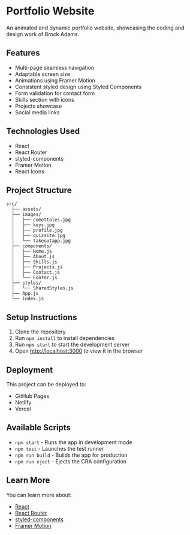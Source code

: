 # Portfolio Website

An animated and dynamic portfolio website, showcasing the coding and design work of Brock Adams.

## Features

- Multi-page seamless navigation
- Adaptable screen size
- Animations using Framer Motion
- Consistent styled design using Styled Components
- Form validation for contact form
- Skills section with icons
- Projects showcase
- Social media links

## Technologies Used

- React
- React Router
- styled-components
- Framer Motion
- React Icons

## Project Structure

```
src/
  ├── assets/
  ├── images/
  │   ├── comettales.jpg
  │   ├── keys.jpg
  │   ├── profile.jpg
  │   ├── quizsite.jpg
  │   └── takeoutapp.jpg
  ├── components/
  │   ├── Home.js
  │   ├── About.js
  │   ├── Skills.js
  │   ├── Projects.js
  │   ├── Contact.js
  │   └── Footer.js
  ├── styles/
  │   └── SharedStyles.js
  ├── App.js
  └── index.js
```

## Setup Instructions

1. Clone the repository
2. Run `npm install` to install dependencies
3. Run `npm start` to start the development server
4. Open [http://localhost:3000](http://localhost:3000) to view it in the browser

## Deployment

This project can be deployed to:
- GitHub Pages
- Netlify
- Vercel

## Available Scripts

- `npm start` - Runs the app in development mode
- `npm test` - Launches the test runner
- `npm run build` - Builds the app for production
- `npm run eject` - Ejects the CRA configuration

## Learn More

You can learn more about:
- [React](https://reactjs.org/)
- [React Router](https://reactrouter.com/)
- [styled-components](https://styled-components.com/)
- [Framer Motion](https://www.framer.com/motion/)